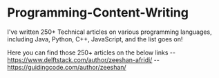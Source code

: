 # Programming-Content-Writing
I've written 250+ Technical articles on various programming languages, including Java, Python, C++, JavaScript, and the list goes on!

Here you can find those 250+ articles on the below links
-- https://www.delftstack.com/author/zeeshan-afridi/
-- https://guidingcode.com/author/zeeshan/
